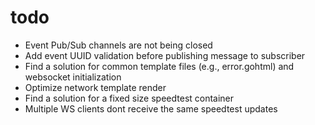 # todo

- Event Pub/Sub channels are not being closed
- Add event UUID validation before publishing message to subscriber
- Find a solution for common template files (e.g., error.gohtml) and websocket initialization
- Optimize network template render
- Find a solution for a fixed size speedtest container
- Multiple WS clients dont receive the same speedtest updates